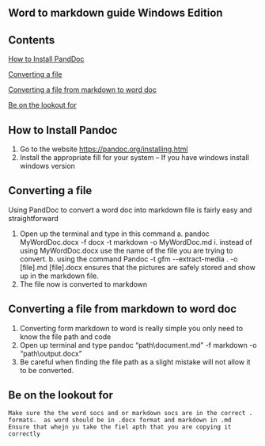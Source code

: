 ## Word to markdown guide Windows Edition

## Contents
[How to Install PandDoc](#how-to-install-Pandoc)

[Converting a file](#converting-a-file)

[Converting a file from markdown to word doc](#converting-a-file-from-markdown-to-word-doc)

[Be on the lookout for](#be-on-the-lookout-for)

## How to Install Pandoc
1.	Go to the website https://pandoc.org/installing.html
2.	Install the appropriate fill for your system – If you have windows install windows version

## Converting a file
Using PandDoc to convert a word doc into markdown file is fairly easy and straightforward
1.	Open up the terminal and type in this command 
    a.	pandoc MyWordDoc.docx -f docx -t markdown -o MyWordDoc.md
        i.	instead of using MyWordDoc.docx use the name of the file you are trying to convert.
    b. using the command Pandoc -t gfm --extract-media . -o [file].md [file].docx ensures that the pictures are safely stored and show up in the markdown file.
2.	The file now is converted to markdown

## Converting a file from markdown to word doc
1.	Converting form markdown to word is really simple you only need to know the file path and code
2.	Open up terminal and type pandoc “path\document.md” -f markdown -o “path\output.docx”
3.	Be careful when finding the file path as a slight mistake will not allow it to be converted.
 
## Be on the lookout for
    Make sure the the word socs and or markdown socs are in the correct . formats.  as word should be in .docx format and markdown in .md
    Ensure that whejn yu take the fiel apth that you are copying it correctly
